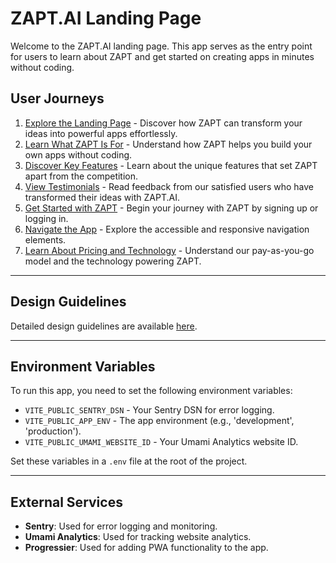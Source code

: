 # ZAPT.AI Landing Page

Welcome to the ZAPT.AI landing page. This app serves as the entry point for users to learn about ZAPT and get started on creating apps in minutes without coding.

## User Journeys

1. [Explore the Landing Page](docs/journeys/explore-landing-page.md) - Discover how ZAPT can transform your ideas into powerful apps effortlessly.
2. [Learn What ZAPT Is For](docs/journeys/learn-what-zapt-is-for.md) - Understand how ZAPT helps you build your own apps without coding.
3. [Discover Key Features](docs/journeys/discover-key-features.md) - Learn about the unique features that set ZAPT apart from the competition.
4. [View Testimonials](docs/journeys/view-testimonials.md) - Read feedback from our satisfied users who have transformed their ideas with ZAPT.AI.
5. [Get Started with ZAPT](docs/journeys/get-started.md) - Begin your journey with ZAPT by signing up or logging in.
6. [Navigate the App](docs/journeys/navigate-the-app.md) - Explore the accessible and responsive navigation elements.
7. [Learn About Pricing and Technology](docs/journeys/learn-about-pricing-and-technology.md) - Understand our pay-as-you-go model and the technology powering ZAPT.

---

## Design Guidelines

Detailed design guidelines are available [here](docs/design-guidelines.md).

---

## Environment Variables

To run this app, you need to set the following environment variables:

- `VITE_PUBLIC_SENTRY_DSN` - Your Sentry DSN for error logging.
- `VITE_PUBLIC_APP_ENV` - The app environment (e.g., 'development', 'production').
- `VITE_PUBLIC_UMAMI_WEBSITE_ID` - Your Umami Analytics website ID.

Set these variables in a `.env` file at the root of the project.

---

## External Services

- **Sentry**: Used for error logging and monitoring.
- **Umami Analytics**: Used for tracking website analytics.
- **Progressier**: Used for adding PWA functionality to the app.